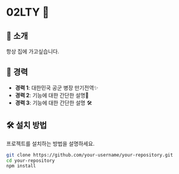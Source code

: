 
# 02LTY 🚀



## 📖 소개
항상 집에 가고싶습니다.

## 🌟 경력
- **경력 1**: 대한민국 공군 병장 만기전역✨
- **경력 2**: 기능에 대한 간단한 설명🔧
- **경력 3**: 기능에 대한 간단한 설명 🛠️

## 🛠️ 설치 방법
프로젝트를 설치하는 방법을 설명하세요.

```bash
git clone https://github.com/your-username/your-repository.git
cd your-repository
npm install
